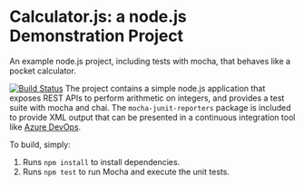 Calculator.js: a node.js Demonstration Project
==============================================
An example node.js project, including tests with mocha, that behaves like
a pocket calculator.

[![Build Status](https://javiersanchezmza.visualstudio.com/Integrating%20External%20Source%20Control%20with%20Azure%20Pipelines/_apis/build/status/javiermza.calculator?branchName=refs%2Fpull%2F1%2Fmerge)](https://javiersanchezmza.visualstudio.com/Integrating%20External%20Source%20Control%20with%20Azure%20Pipelines/_build/latest?definitionId=8&branchName=refs%2Fpull%2F1%2Fmerge)
The project contains a simple node.js application that exposes REST APIs
to perform arithmetic on integers, and provides a test suite with mocha
and chai.  The `mocha-junit-reporters` package is included to provide XML
output that can be presented in a continuous integration tool like
[Azure DevOps](https://azure.com/devops).

To build, simply:

1. Runs `npm install` to install dependencies.
2. Runs `npm test` to run Mocha and execute the unit tests.

